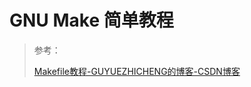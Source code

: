 # GNU Make 简单教程

> 参考：
> 
> [Makefile教程-GUYUEZHICHENG的博客-CSDN博客](https://blog.csdn.net/weixin_38391755/article/details/80380786)
